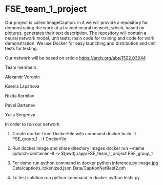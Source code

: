 # FSE_team_1_project


Our project  is called ImageCaption. In it we will provide a repository for demonstrating the work of a trained neural network, which, based on pictures, generates their text description. The repository will contain a neural network model, unit tests, main code for training and code for work demonstration. We use Docker for easy launching and distribution and unit tests for testing.

Our network will be based on article https://arxiv.org/abs/1502.03044

Team members:

Alexandr Voronin 

Ksenia Lapshova 

Nikita Kornilov 

Pavel Bartenev 

Yulia Sergeeva


In order to run our network:
1) Create docker from DockerFile with command
docker build -t FSE_group_1 . -f Dockerfile

2) Run docker image and share directory images
   docker run --name pytorch-container  -it  -v $(pwd):/app/FSE_team_1_project FSE_group_1
3) For demo run python command in docker
   python inference.py image.jpg Data/captions_tokenized.json Data/CaptionNetBest2.pth

4) To test solution run python command in docker
   python tests.py   
   
